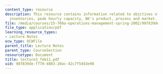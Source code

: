 ```yaml
---
content_type: resource
description: This resource contains information related to objctives of burger king,
  inventories, peak hourly capacity, BK's product, process and market.
file: /media/courses/15-760a-operations-management-spring-2002/98f839def770480320ac42c7f5d43e98_lecture3_feb11.pdf
file_type: application/pdf
learning_resource_types:
- Lecture Notes
ocw_type: OCWFile
parent_title: Lecture Notes
parent_type: CourseSection
resourcetype: Document
title: lecture3_feb11.pdf
uid: 98f839de-f770-4803-20ac-42c7f5d43e98
---
```

